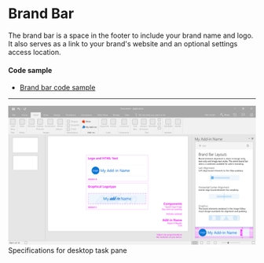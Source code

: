 # Brand Bar

The brand bar is a space in the footer to include your brand name and logo. It also serves as a link to your brand's website and an optional settings access location.

#### Code sample
* [Brand bar code sample](../templates/utility/brand-bar)

***

![Brand Bar - Specifications for desktop task pane](../assets/markdown-images/Brand_bar_DesktopTaskPaneCallouts.png)
Specifications for desktop task pane 